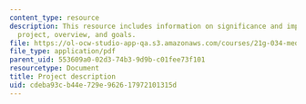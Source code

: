 ```yaml
---
content_type: resource
description: This resource includes information on significance and importance of
  project, overview, and goals.
file: https://ol-ocw-studio-app-qa.s3.amazonaws.com/courses/21g-034-media-education-and-the-marketplace-fall-2005/cdeba93cb44e729e962617972101315d_MIT21G_034F05_openkenya.pdf
file_type: application/pdf
parent_uid: 553609a0-02d3-74b3-9d9b-c01fee73f101
resourcetype: Document
title: Project description
uid: cdeba93c-b44e-729e-9626-17972101315d
---
```

